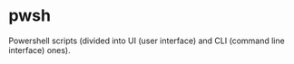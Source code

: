 # pwsh

Powershell scripts (divided into UI (user interface) and CLI (command line interface) ones).
